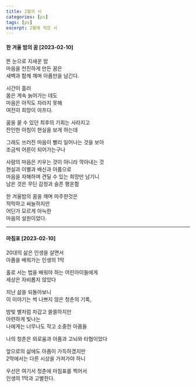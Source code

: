 ```yaml
---
title: 2월의 시
categories: [ps]
tags: [ps]
excerpt: 2월에 적은 시
---
```


#### 한 겨울 밤의 꿈 [2023-02-10]

뜬 눈으로 지새운 밤  
마음을 천진하게 만든 꿈은  
새벽과 함께 깨며 아픔만을 남긴다.  

시간이 흘러  
몸은 계속 늙어가는 데도  
마음은 아직도 자라지 못해  
여전히 희망이 아프다.  

꿈을 꿀 수 있던 최후의 기회는 사라지고  
잔인한 아침이 현실을 보게 하는데  

그래도 쓰러진 마음이 빨리 일어나는 것을 보아  
조금씩 어른이 되어가는구나  

사람의 마음은 키우는 것이 아니라 깍아내는 것  
현실과 이별과 배신과 아픔으로  
마음을 자해하며 견딜 수 있는 희망만 남기니  
남은 것은 무딘 감정과 슬픈 평온함  

한 겨울밤의 꿈을 깨며 마주한것은  
적막하고 싸늘하지만  
어딘가 모르게 아늑한  
마음의 설원이었다.  

***

#### 마침표 [2023-02-10]

20대의 삶은 인생을 살면서  
아픔을 배워가는 인생의 1막  

홀로 서는 법을 배워야 하는 어린아이들에게  
세상은 자비롭지 않았다  

지난 삶을 되돌아보니  
이 이야기는 썩 나쁘지 않은 청춘의 기록,  

밤빛 별처럼 차갑고 쓸쓸하지만  
아련하게 빛나는  
나에게는 너무나도 작고 소중한 아픔들  

나의 청춘은 외로움과 아픔과 고뇌와 타협이었다  

앞으로의 삶에도 아픔이 가득하겠지만  
2막에서는 다른 시상을 가져가야 하니  

우선은 여기서 청춘에 마침표를 찍어서  
인생의 1막과 고별한다.  

